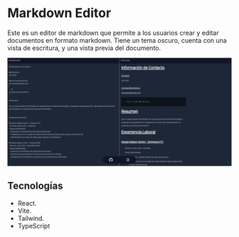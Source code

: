 # Markdown Editor
Este es un editor de markdown que permite a los usuarios crear y editar documentos en formato markdown. Tiene un tema oscuro, cuenta con una vista de escritura, y una vista previa del documento.

![Imagen del proyecto](https://raw.githubusercontent.com/JoseCortezz25/simple-markdown-editor/main/screenshot.png)

## Tecnologías 
- React.
- Vite.
- Tailwind.
- TypeScript
